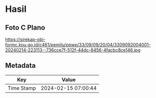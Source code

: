 # Hasil

## Foto C Plano

https://sirekap-obj-formc.kpu.go.id/c461/pemilu/ppwp/33/09/09/20/04/3309092004001-20240214-223113--736cce7f-512f-44dc-8456-4facbc8ce146.jpg


## Metadata

| Key        | Value               |
| ---------- | ------------------- |
| Time Stamp | 2024-02-15 07:00:44 |



